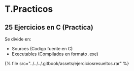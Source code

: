 # T.Practicos

## 25 Ejercicios en C \(Practica\)

Se divide en:

* Sources \(Codigo fuente en C\)
* Executables \(Compilados en formato .exe\)

{% file src="../../../.gitbook/assets/ejerciciosresueltos.rar" %}

